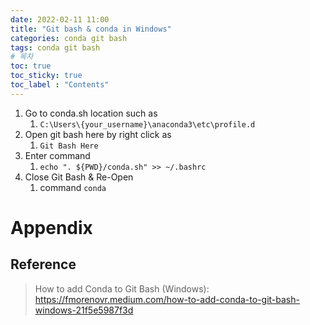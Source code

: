 ```yaml
---
date: 2022-02-11 11:00
title: "Git bash & conda in Windows"
categories: conda git bash
tags: conda git bash
# 목차
toc: true  
toc_sticky: true 
toc_label : "Contents"
---
```


1. Go to conda.sh location such as
   1. `C:\Users\{your_username}\anaconda3\etc\profile.d`
2. Open git bash here by right click as 
   1. `Git Bash Here`
3. Enter command
   1. `echo ". ${PWD}/conda.sh" >> ~/.bashrc`
4. Close Git Bash & Re-Open
   1. command `conda`




# Appendix
## Reference
> How to add Conda to Git Bash (Windows): <https://fmorenovr.medium.com/how-to-add-conda-to-git-bash-windows-21f5e5987f3d> 
>  
> 